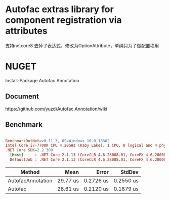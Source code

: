 # Autofac extras library for component registration via attributes

支持netcore8
去掉了表达式，修改为OptionAttribute，单纯只为了做配置项用

# NUGET

Install-Package Autofac.Annotation

## Document
https://github.com/yuzd/Autofac.Annotation/wiki


## Benchmark


``` ini

BenchmarkDotNet=v0.11.3, OS=Windows 10.0.18362
Intel Core i7-7700K CPU 4.20GHz (Kaby Lake), 1 CPU, 8 logical and 4 physical cores
.NET Core SDK=2.2.300
  [Host]     : .NET Core 2.1.13 (CoreCLR 4.6.28008.01, CoreFX 4.6.28008.01), 64bit RyuJIT  [AttachedDebugger]
  DefaultJob : .NET Core 2.1.13 (CoreCLR 4.6.28008.01, CoreFX 4.6.28008.01), 64bit RyuJIT


```

|            Method |     Mean |     Error |    StdDev |
|------------------ |---------:|----------:|----------:|
| AutofacAnnotation | 29.77 us | 0.2726 us | 0.2550 us |
| Autofac | 28.61 us | 0.2120 us | 0.1879 us |
